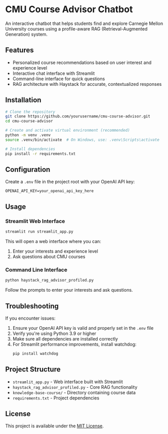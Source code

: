 # CMU Course Advisor Chatbot

An interactive chatbot that helps students find and explore Carnegie Mellon University courses using a profile-aware RAG (Retrieval-Augmented Generation) system.

## Features

- Personalized course recommendations based on user interest and experience level
- Interactive chat interface with Streamlit
- Command-line interface for quick questions
- RAG architecture with Haystack for accurate, contextualized responses

## Installation

```bash
# Clone the repository
git clone https://github.com/yourusername/cmu-course-advisor.git
cd cmu-course-advisor

# Create and activate virtual environment (recommended)
python -m venv .venv
source .venv/bin/activate  # On Windows, use: .venv\Scripts\activate

# Install dependencies
pip install -r requirements.txt
```

## Configuration

Create a `.env` file in the project root with your OpenAI API key:

```
OPENAI_API_KEY=your_openai_api_key_here
```

## Usage

### Streamlit Web Interface

```bash
streamlit run streamlit_app.py
```

This will open a web interface where you can:
1. Enter your interests and experience level
2. Ask questions about CMU courses

### Command Line Interface

```bash
python haystack_rag_advisor_profiled.py
```

Follow the prompts to enter your interests and ask questions.

## Troubleshooting

If you encounter issues:

1. Ensure your OpenAI API key is valid and properly set in the `.env` file
2. Verify you're using Python 3.9 or higher
3. Make sure all dependencies are installed correctly
4. For Streamlit performance improvements, install watchdog:
   ```bash
   pip install watchdog
   ```

## Project Structure

- `streamlit_app.py` - Web interface built with Streamlit
- `haystack_rag_advisor_profiled.py` - Core RAG functionality
- `knowledge-base-course/` - Directory containing course data
- `requirements.txt` - Project dependencies

## License

This project is available under the [MIT License](LICENSE).